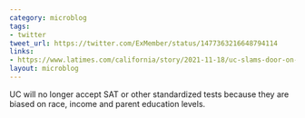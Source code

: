 ```yaml
---
category: microblog
tags:
- twitter
tweet_url: https://twitter.com/ExMember/status/1477363216648794114
links:
- https://www.latimes.com/california/story/2021-11-18/uc-slams-door-on-sat-and-all-standardized-admissions-tests
layout: microblog
---
```

UC will no longer accept SAT or other standardized tests because they are biased on race, income and parent education levels.

